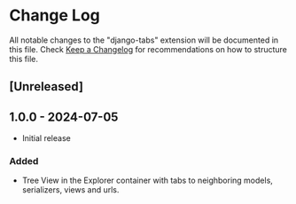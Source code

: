 # Change Log

All notable changes to the "django-tabs" extension will be documented in this file. Check [Keep a Changelog](http://keepachangelog.com/) for recommendations on how to structure this file.

## [Unreleased]

## 1.0.0 - 2024-07-05
- Initial release
### Added
- Tree View in the Explorer container with tabs to neighboring models, serializers, views and urls.

